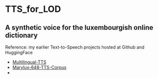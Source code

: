 # TTS_for_LOD
## A synthetic voice for the luxembourgish online dictionary
Reference: my earlier Text-to-Speech projects hosted at Github and HuggingFace  
* [Multilingual-TTS](https://github.com/mbarnig/Multilingual-TTS)
* [Marylux-648-TTS-Corpus](https://github.com/mbarnig/Marylux-648-TTS-Corpus)
* 

